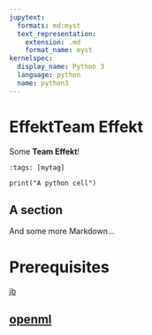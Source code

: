 ```yaml
---
jupytext:
  formats: md:myst
  text_representation:
    extension: .md
    format_name: myst
kernelspec:
  display_name: Python 3
  language: python
  name: python3
---
```


#  EffektTeam Effekt

Some **Team Effekt**!

```{code-cell} ipython3
:tags: [mytag]

print("A python cell")
```

## A section

And some more Markdown...
# Prerequisites 
[jb](https://jupyterbook.org)

[openml](https://www.openml.org/)
---
